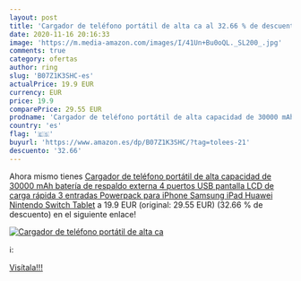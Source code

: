 ```yaml
---
layout: post
title: 'Cargador de teléfono portátil de alta ca al 32.66 % de descuento'
date: 2020-11-16 20:16:33
image: 'https://m.media-amazon.com/images/I/41Un+Bu0oQL._SL200_.jpg'
comments: true
category: ofertas
author: ring
slug: 'B07Z1K3SHC-es'
actualPrice: 19.9 EUR
currency: EUR
price: 19.9
comparePrice: 29.55 EUR
prodname: 'Cargador de teléfono portátil de alta capacidad de 30000 mAh  batería de respaldo externa  4 puertos USB  pantalla LCD de carga rápida  3 entradas Powerpack para iPhone  Samsung  iPad  Huawei  Nintendo Switch  Tablet'
country: 'es'
flag: '🇪🇸'
buyurl: 'https://www.amazon.es/dp/B07Z1K3SHC/?tag=tolees-21'
descuento: '32.66'
---
```


Ahora mismo tienes [Cargador de teléfono portátil de alta capacidad de 30000 mAh  batería de respaldo externa  4 puertos USB  pantalla LCD de carga rápida  3 entradas Powerpack para iPhone  Samsung  iPad  Huawei  Nintendo Switch  Tablet](https://www.amazon.es/dp/B07Z1K3SHC/?tag=tolees-21) a 19.9 EUR (original: 29.55 EUR) (32.66 %  de descuento) en el siguiente enlace!

[![Cargador de teléfono portátil de alta ca](https://m.media-amazon.com/images/I/41Un+Bu0oQL._SL200_.jpg)](https://www.amazon.es/dp/B07Z1K3SHC/?tag=tolees-21)

ℹ️:


[Visítala!!!](https://www.amazon.es/dp/B07Z1K3SHC/?tag=tolees-21)
